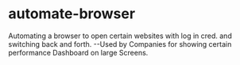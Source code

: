 # automate-browser
Automating a browser to open certain websites with log in cred. and switching back and forth. --Used by Companies for showing certain performance Dashboard on large Screens.
